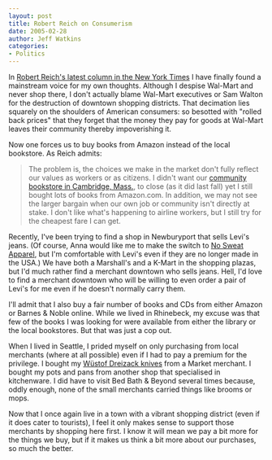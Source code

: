 ```yaml
---
layout: post
title: Robert Reich on Consumerism
date: 2005-02-28
author: Jeff Watkins
categories:
- Politics
---
```


In [Robert Reich's latest column in the New York Times][reich-nyt] I have finally found a mainstream voice for my own thoughts. Although I despise Wal-Mart and never shop there, I don't actually blame Wal-Mart executives or Sam Walton for the destruction of downtown shopping districts. That decimation lies squarely on the shoulders of American consumers: so besotted with "rolled back prices" that they forget that the money they pay for goods at Wal-Mart leaves their community thereby impoverishing it.

Now one forces us to buy books from Amazon instead of the local bookstore. As Reich admits:

<blockquote cite="http://nytimes.com/2005/02/28/opinion/28reich.html">
The problem is, the choices we make in the market don't fully reflect our values as workers or as citizens. I didn't want our <a href="http://www.oreillynet.com/pub/wlg/5671" title="Independent booksellers can't compete with Amazon">community bookstore in Cambridge, Mass.</a>, to close (as it did last fall) yet I still bought lots of books from Amazon.com. In addition, we may not see the larger bargain when our own job or community isn't directly at stake. I don't like what's happening to airline workers, but I still try for the cheapest fare I can get.
</blockquote>

Recently, I've been trying to find a shop in Newburyport that sells Levi's jeans. (Of course, Anna would like me to make the switch to [No Sweat Apparel][no-sweat], but I'm comfortable with Levi's even if they are no longer made in the USA.) We have both a Marshall's and a K-Mart in the shopping plazas, but I'd much rather find a merchant downtown who sells jeans. Hell, I'd love to find a merchant downtown who will be willing to even order a pair of Levi's for me even if he doesn't normally carry them.

I'll admit that I also buy a fair number of books and CDs from either Amazon or Barnes & Noble online. While we lived in Rhinebeck, my excuse was that few of the books I was looking for were available from either the library or the local bookstores. But that was just a cop out.

When I lived in Seattle, I prided myself on only purchasing from local merchants (where at all possible) even if I had to pay a premium for the privilege. I bought my [W&uuml;stof Dreizack knives][knives] from a Market merchant. I bought my pots and pans from another shop that specialised in kitchenware. I did have to visit Bed Bath & Beyond several times because, oddly enough, none of the small merchants carried things like brooms or mops.

Now that I once again live in a town with a vibrant shopping district (even if it does cater to tourists), I feel it only makes sense to support those merchants by shopping here first. I know it will mean we pay a bit more for the things we buy, but if it makes us think a bit more about our purchases, so much the better.

[reich-nyt]: http://nytimes.com/2005/02/28/opinion/28reich.html
[no-sweat]: http://www.nosweatapparel.com/ "Union and/or non-sweatshop produced apparel"
[knives]: http://www.wusthof.com/main.htm "Really great knives"